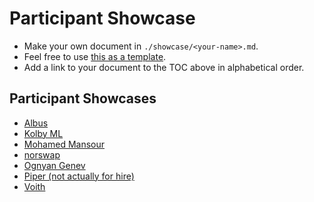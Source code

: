 # Participant Showcase

- Make your own document in `./showcase/<your-name>.md`.  
- Feel free to use [this as a template](./piper.md).
- Add a link to your document to the TOC above in alphabetical order.

## Participant Showcases

- [Albus](./albus.md)
- [Kolby ML](./kolbyml.md)
- [Mohamed Mansour](./mohamedmansour.md)
- [norswap](./norswap.md)
- [Ognyan Genev](./ogenev.md)
- [Piper (not actually for hire)](./piper.md)
- [Voith](./voith.md)
